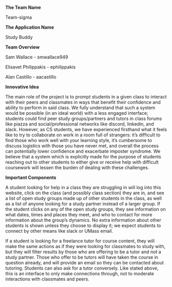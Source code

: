 **The Team Name**

Team-sigma

**The Application Name**

Study Buddy

**Team Overview**

Sam Wallace - smwallace949

Elisavet Philippakis - ephilippakis

Alan Castillo - aacastillo

**Innovative Idea**

The main role of the project is to prompt students in a given class to interact with their peers and classmates in ways that benefit their confidence and ability to perform in said class. We fully understand that such a system would be possible (in an ideal world) with a less engaged interface; students could find peer study groups/partners and tutors in class forums like piazza and social/professional networks like discord, linkedin, and slack. However, as CS students, we have experienced firsthand what it feels like to try to collaborate on work in a room full of strangers: it’s difficult to find those who work well with your learning style, it’s cumbersome to discuss logistics with those you have never met, and overall the process can potentially lower confidence and exacerbate imposter syndrome. We believe that a system which is explicitly made for the purpose of students reaching out to other students to either give or receive help with difficult coursework will lessen the burden of dealing with these challenges.

**Important Components**

A student looking for help in a class they are struggling in will log into this website, click on the class (and possibly class section) they are in, and see a list of open study groups made up of other students in the class, as well as a list of anyone looking for a study partner instead of a larger group. If the student clicks on any of the open study groups, they see information on what dates, times and places they meet, and who to contact for more information about the group’s dynamics. No extra information about other students is shown unless they choose to display it; we expect students to connect by other means like slack or UMass email.

If a student is looking for a freelance tutor for course content, they will make the same actions as if they were looking for classmates to study with, but they will filter results by those who are offering to be a tutor and not a study partner. Those who offer to be tutors will have taken the course in question already, and will provide an email so they can be contacted about tutoring. Students can also ask for a tutor conversely. Like stated above, this is an interface to only make connections through, not to moderate interactions with classmates and peers.
